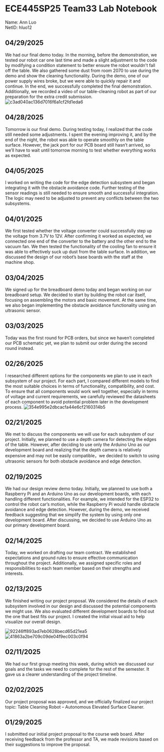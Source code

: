 # ECE445SP25 Team33 Lab Notebook
Name: Ann Luo\
NetID: hluo12

## 04/29/2025
We had our final demo today. In the morning, before the demonstration, we tested our robot car one last time and made a slight adjustment to the code by modifying a condition statement to better ensure the robot wouldn't fall off the table. We also gathered some dust from room 2070 to use during the demo and show the cleaning functionality. During the demo, one of our power supply wires broke, but we were able to quickly repair it and continue. In the end, we successfully completed the final demonstration. Additionally, we recorded a video of our table-cleaning robot as part of our preparation for the extra credit submission.
![c3ad040ac136d7016f6a1cf2fd1eda6](https://github.com/user-attachments/assets/96299752-4722-407f-87af-fa69a3401db5)

## 04/28/2025
Tomorrow is our final demo. During testing today, I realized that the code still needed some adjustments. I spent the evening improving it, and by the end of the night, the robot was able to operate smoothly on the table surface. However, the jack port for our PCB board still hasn’t arrived, so we’ll have to wait until tomorrow morning to test whether everything works as expected.

## 04/05/2025
I worked on writing the code for the edge detection subsystem and began integrating it with the obstacle avoidance code. Further testing of the sensor readings is still needed to ensure smooth and successful integration. The logic may need to be adjusted to prevent any conflicts between the two subsystems.

## 04/01/2025
We first tested whether the voltage converter could successfully step up the voltage from 3.7V to 12V. After confirming it worked as expected, we connected one end of the converter to the battery and the other end to the vacuum fan. We then tested the functionality of the cooling fan to ensure it was able to effectively suck up dust from the table surface. In addition, we discussed the design of our robot’s base boards with the staff at the machine shop.

## 03/04/2025
We signed up for the breadboard demo today and began working on our breadboard setup. We decided to start by building the robot car itself, focusing on assembling the motors and basic movement. At the same time, we also began implementing the obstacle avoidance functionality using an ultrasonic sensor.

## 03/03/2025
Today was the first round for PCB orders, but since we haven’t completed our PCB schematic yet, we plan to submit our order during the second round instead.

## 02/26/2025
I researched different options for the components we plan to use in each subsystem of our project. For each part, I compared different models to find the most suitable choices in terms of functionality, compatibility, and cost. To ensure that all components would work well together, especially in terms of voltage and current requirements, we carefully reviewed the datasheets of each component to avoid potential problem later in the development process.
![354e995e2dbcacfa44e6cf2160314b5](https://github.com/user-attachments/assets/46cbc1c2-cc4b-4208-b290-e6adb3fe9281)

## 02/21/2025
We met to discuss the components we will use for each subsystem of our project. Initially, we planned to use a depth camera for detecting the edges of the table. However, after deciding to use only the Arduino Uno as our development board and realizing that the depth camera is relatively expensive and may not be easily compatible，we decided to switch to using ultrasonic sensors for both obstacle avoidance and edge detection. 

## 02/19/2025
We had our design review demo today. Initially, we planned to use both a Raspberry Pi and an Arduino Uno as our development boards, with each handling different functionalities. For example, we intended for the ESP32 to control the robot car’s motion, while the Raspberry Pi would handle obstacle avoidance and edge detection. However, during the demo, we received feedback suggesting that we simplify the system by using only one development board. After discussing, we decided to use Arduino Uno as our primary development board.

## 02/14/2025
Today, we worked on drafting our team contract. We established expectations and ground rules to ensure effective communication throughout the project. Additionally, we assigned specific roles and responsibilities to each team member based on their strengths and interests.

## 02/13/2025
We finished writing our project proposal. We considered the details of each subsystem involved in our design and discussed the potential components we might use. We also evaluated different development boards to find out the one that best fits our project. I created the initial visual aid to help visualize our overall design. 

![92246ff893ad7eb0628becd65d21ea5](https://github.com/user-attachments/assets/2afa7c5d-52d9-4d87-aa50-3ae9c6fe926d)
![41863a2be709c09de04f9ec003c0f94](https://github.com/user-attachments/assets/4d02a7ef-e6a6-475f-a698-08f91b930641)

## 02/11/2025
We had our first group meeting this week, during which we discussed our goals and the tasks we need to complete for the rest of the semester. It gave us a clearer understanding of the project timeline. 

## 02/02/2025
Our project proposal was approved, and we officially finalized our project topic: Table Cleaning Robot – Autonomous Elevated Surface Cleaner.

## 01/29/2025
I submitted our initial project proposal to the course web board. After receiving feedback from the professor and TA, we made revisions based on their suggestions to improve the proposal.
